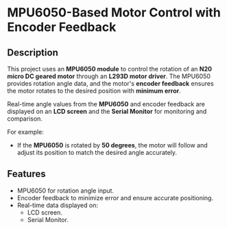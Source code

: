 # MPU6050-Based Motor Control with Encoder Feedback

## Description
This project uses an **MPU6050 module** to control the rotation of an **N20 micro DC geared motor** through an **L293D motor driver**. The MPU6050 provides rotation angle data, and the motor's **encoder feedback** ensures the motor rotates to the desired position with **minimum error**.

Real-time angle values from the **MPU6050** and encoder feedback are displayed on an **LCD screen** and the **Serial Monitor** for monitoring and comparison.

For example:
- If the **MPU6050** is rotated by **50 degrees**, the motor will follow and adjust its position to match the desired angle accurately.

## Features
- MPU6050 for rotation angle input.
- Encoder feedback to minimize error and ensure accurate positioning.
- Real-time data displayed on:
  - LCD screen.
  - Serial Monitor.
